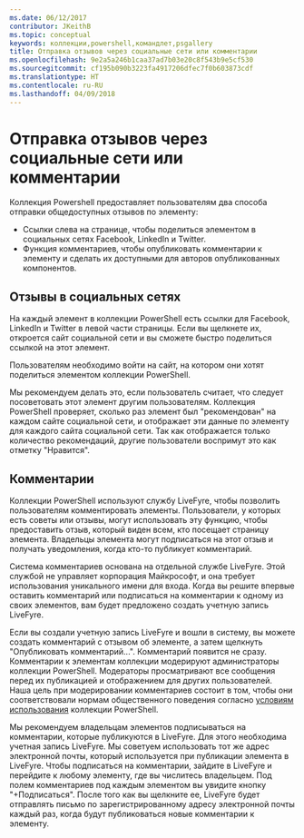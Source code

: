 ```yaml
---
ms.date: 06/12/2017
contributor: JKeithB
ms.topic: conceptual
keywords: коллекции,powershell,командлет,psgallery
title: Отправка отзывов через социальные сети или комментарии
ms.openlocfilehash: 9e2a5a246b1caa37ad7b03e20c8f543b9e5cf530
ms.sourcegitcommit: cf195b090b3223fa4917206dfec7f0b603873cdf
ms.translationtype: HT
ms.contentlocale: ru-RU
ms.lasthandoff: 04/09/2018
---
```

# <a name="providing-feedback-via-social-media-or-comments"></a>Отправка отзывов через социальные сети или комментарии

Коллекция Powershell предоставляет пользователям два способа отправки общедоступных отзывов по элементу:

* Ссылки слева на странице, чтобы поделиться элементом в социальных сетях Facebook, LinkedIn и Twitter.
* Функция комментариев, чтобы опубликовать комментарии к элементу и сделать их доступными для авторов опубликованных компонентов.

## <a name="social-media-feedback"></a>Отзывы в социальных сетях
На каждый элемент в коллекции PowerShell есть ссылки для Facebook, LinkedIn и Twitter в левой части страницы.
Если вы щелкнете их, откроется сайт социальной сети и вы сможете быстро поделиться ссылкой на этот элемент.

Пользователям необходимо войти на сайт, на котором они хотят поделиться элементом коллекции PowerShell.

Мы рекомендуем делать это, если пользователь считает, что следует посоветовать этот элемент другим пользователям.
Коллекция PowerShell проверяет, сколько раз элемент был "рекомендован" на каждом сайте социальной сети, и отображает эти данные по элементу для каждого сайта социальной сети.
Так как отображается только количество рекомендаций, другие пользователи воспримут это как отметку "Нравится".


## <a name="comments"></a>Комментарии
Коллекции PowerShell используют службу LiveFyre, чтобы позволить пользователям комментировать элементы.
Пользователи, у которых есть советы или отзывы, могут использовать эту функцию, чтобы предоставить отзыв, который виден всем, кто посещает страницу элемента.
Владельцы элемента могут подписаться на этот отзыв и получать уведомления, когда кто-то публикует комментарий.

Система комментариев основана на отдельной службе LiveFyre. Этой службой не управляет корпорация Майкрософт, и она требует использования уникального имени для входа.
Когда вы решите впервые оставить комментарий или подписаться на комментарии к одному из своих элементов, вам будет предложено создать учетную запись LiveFyre.

Если вы создали учетную запись LiveFyre и вошли в систему, вы можете создать комментарий с отзывом об элементе, а затем щелкнуть "Опубликовать комментарий...". Комментарий появится не сразу.
Комментарии к элементам коллекции модерируют администраторы коллекции PowerShell. Модераторы просматривают все сообщения перед их публикацией и отображением для других пользователей.
Наша цель при модерировании комментариев состоит в том, чтобы они соответствовали нормам общественного поведения согласно [условиям использования](https://www.powershellgallery.com/policies/Terms) коллекции PowerShell.

Мы рекомендуем владельцам элементов подписываться на комментарии, которые публикуются в LiveFyre.
Для этого необходима учетная запись LiveFyre. Мы советуем использовать тот же адрес электронной почты, который используется при публикации элемента в LiveFyre.
Чтобы подписаться на комментарии, зайдите в LiveFyre и перейдите к любому элементу, где вы числитесь владельцем.
Под полем комментариев под каждым элементом вы увидите кнопку "+Подписаться".
После того как вы щелкните ее, LiveFyre будет отправлять письмо по зарегистрированному адресу электронной почты каждый раз, когда будут публиковаться новые комментарии к элементу.
